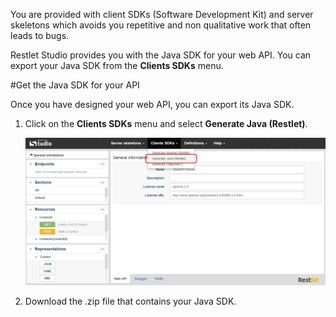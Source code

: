 You are provided with client SDKs (Software Development Kit) and server skeletons which avoids you repetitive and non qualitative work that often leads to bugs.  

Restlet Studio provides you with the Java SDK for your web API. You can export your Java SDK from the **Clients SDKs** menu.

#Get the Java SDK for your API 

Once you have designed your web API, you can export its Java SDK.

1. Click on the **Clients SDKs** menu and select **Generate Java (Restlet)**.

	![Java](images/02.jpg "Java")

2. Download the .zip file that contains your Java SDK.